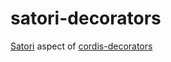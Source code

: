 # satori-decorators

[Satori](https://github.com/satorijs/satori) aspect of [cordis-decorators](https://code.mycard.moe/3rdeye/cordis-decorators)